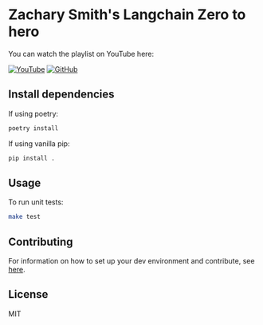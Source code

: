 # Zachary Smith's Langchain Zero to hero

You can watch the playlist on YouTube here:

[![YouTube](https://img.shields.io/badge/YouTube-%23FF0000.svg?style=for-the-badge&logo=YouTube&logoColor=white)](https://www.youtube.com/playlist?list=PLrHDkgxEs6hu3MysTpWv5pl357_r4hGcu)
[ ![GitHub](https://img.shields.io/badge/github-%23121011.svg?style=for-the-badge&logo=github&logoColor=white)
 ](https://github.com/Cutwell/langchain-zero-to-hero)

## Install dependencies

If using poetry:

```bash
poetry install
```

If using vanilla pip:

```bash
pip install .
```

## Usage

To run unit tests:

```bash
make test
```

## Contributing

For information on how to set up your dev environment and contribute, see [here](.github/CONTRIBUTING.md).

## License

MIT
